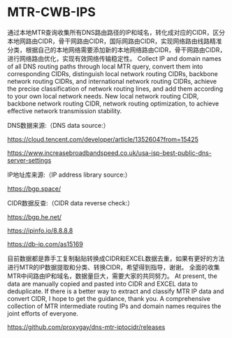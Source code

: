 # MTR-CWB-IPS
通过本地MTR查询收集所有DNS路由路径的IP和域名，转化成对应的CIDR，区分本地网路由CIDR，骨干网路由CIDR，国际网路由CIDR，实现网络路由线路精准分类，根据自己的本地网络需要添加新的本地网络路由CIDR，骨干网路由CIDR，进行网络路由优化，实现有效网络传输稳定性。
Collect IP and domain names of all DNS routing paths through local MTR query, convert them into corresponding CIDRs, distinguish local network routing CIDRs, backbone network routing CIDRs, and international network routing CIDRs, achieve the precise classification of network routing lines, and add them according to your own local network needs. New local network routing CIDR, backbone network routing CIDR, network routing optimization, to achieve effective network transmission stability.

DNS数据来源:（DNS data source:）

https://cloud.tencent.com/developer/article/1352604?from=15425

https://www.increasebroadbandspeed.co.uk/usa-isp-best-public-dns-server-settings

IP地址库来源:（IP address library source:）

https://bgp.space/

CIDR数据反查:（CIDR data reverse check:）

https://bgp.he.net/

https://ipinfo.io/8.8.8.8

https://db-ip.com/as15169

目前数据都是靠手工复制黏贴转换成CIDR和EXCEL数据去重，如果有更好的方法进行MTR的IP数据提取和分类、转换CIDR，希望得到指导，谢谢。
全面的收集MTR中间路由IP和域名，数据量巨大，需要大家的共同努力。
At present, the data are manually copied and pasted into CIDR and EXCEL data to deduplicate. If there is a better way to extract and classify MTR IP data and convert CIDR, I hope to get the guidance, thank you.
A comprehensive collection of MTR intermediate routing IPs and domain names requires the joint efforts of everyone.

https://github.com/proxygay/dns-mtr-iptocidr/releases
